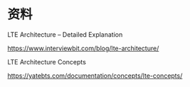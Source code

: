 # 资料

LTE Architecture – Detailed Explanation

https://www.interviewbit.com/blog/lte-architecture/

LTE Architecture Concepts

https://yatebts.com/documentation/concepts/lte-concepts/